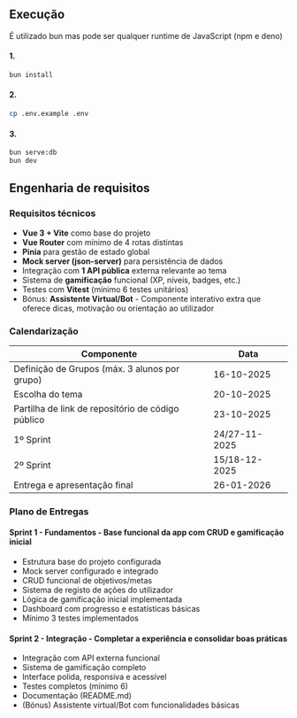 ## Execução

É utilizado bun mas pode ser qualquer runtime de JavaScript (npm e deno)

#### 1. 

```bash
bun install
```

#### 2. 

```bash
cp .env.example .env
```

#### 3. 

```bash
bun serve:db
bun dev
```

## Engenharia de requisitos

### Requisitos técnicos
- **Vue 3 + Vite** como base do projeto
- **Vue Router** com mínimo de 4 rotas distintas
- **Pinia** para gestão de estado global
- **Mock server (json-server)** para persistência de dados
- Integração com **1 API pública** externa relevante ao tema
- Sistema de **gamificação** funcional (XP, níveis, badges, etc.)
- Testes com **Vitest** (mínimo 6 testes unitários)
- Bónus: **Assistente Virtual/Bot** - Componente interativo extra que oferece dicas, motivação ou orientação ao utilizador

### Calendarização

| Componente | Data |
| --- | --- |
| Definição de Grupos (máx. 3 alunos por grupo) | 16-10-2025 |
| Escolha do tema | 20-10-2025 |
| Partilha de link de repositório de código público | 23-10-2025 |
| 1º Sprint | 24/27-11-2025 |
| 2º Sprint | 15/18-12-2025 |
| Entrega e apresentação final | 26-01-2026 |

### Plano de Entregas

#### Sprint 1 - Fundamentos - Base funcional da app com CRUD e gamificação inicial

- Estrutura base do projeto configurada
- Mock server configurado e integrado
- CRUD funcional de objetivos/metas
- Sistema de registo de ações do utilizador
- Lógica de gamificação inicial implementada
- Dashboard com progresso e estatísticas básicas
- Mínimo 3 testes implementados

#### Sprint 2 - Integração - Completar a experiência e consolidar boas práticas

- Integração com API externa funcional
- Sistema de gamificação completo 
- Interface polida, responsiva e acessível
- Testes completos (mínimo 6)
- Documentação (README.md)
- (Bónus) Assistente virtual/Bot com funcionalidades básicas

